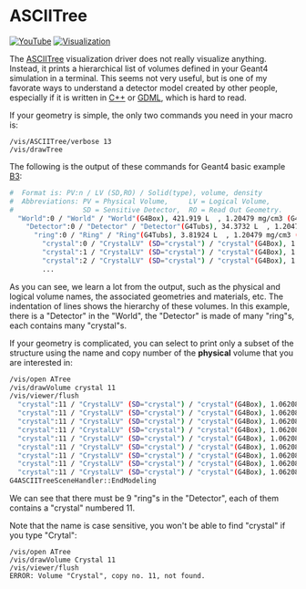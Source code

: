 # ASCIITree

[![YouTube](https://img.shields.io/badge/You-Tube-red?style=flat)](https://youtu.be/Z1p_U5SJN0I?t=59)
[![Visualization](https://img.shields.io/badge/Visualization-Drivers-blue?style=flat)](..)

The [ASCIITree][] visualization driver does not really visualize anything. Instead, it prints a hierarchical list of volumes defined in your Geant4 simulation in a terminal. This seems not very useful, but is one of my favorate ways to understand a detector model created by other people, especially if it is written in [C++][] or [GDML][], which is hard to read.

If your geometry is simple, the only two commands you need in your macro is:

```
/vis/ASCIITree/verbose 13
/vis/drawTree
```

The following is the output of these commands for Geant4 basic example [B3][]:

~~~sh
#  Format is: PV:n / LV (SD,RO) / Solid(type), volume, density
#  Abbreviations: PV = Physical Volume,     LV = Logical Volume,
#                 SD = Sensitive Detector,  RO = Read Out Geometry.
  "World":0 / "World" / "World"(G4Box), 421.919 L  , 1.20479 mg/cm3 (G4_AIR)
    "Detector":0 / "Detector" / "Detector"(G4Tubs), 34.3732 L  , 1.20479 mg/cm3 (G4_AIR)
      "ring":0 / "Ring" / "Ring"(G4Tubs), 3.81924 L  , 1.20479 mg/cm3 (G4_AIR)
        "crystal":0 / "CrystalLV" (SD="crystal") / "crystal"(G4Box), 1.06208 dL , 7.4 g/cm3  (Lu2SiO5)
        "crystal":1 / "CrystalLV" (SD="crystal") / "crystal"(G4Box), 1.06208 dL , 7.4 g/cm3  (Lu2SiO5)
        "crystal":2 / "CrystalLV" (SD="crystal") / "crystal"(G4Box), 1.06208 dL , 7.4 g/cm3  (Lu2SiO5)
        ...
~~~

As you can see, we learn a lot from the output, such as the physical and logical volume names, the associated geometries and materials, etc. The indentation of lines shows the hierarchy of these volumes. In this example, there is a "Detector" in the "World", the "Detector" is made of many "ring"s, each contains many "crystal"s.

If your geometry is complicated, you can select to print only a subset of the structure using the name and copy number of the **physical** volume that you are interested in:

~~~sh
/vis/open ATree
/vis/drawVolume crystal 11
/vis/viewer/flush
  "crystal":11 / "CrystalLV" (SD="crystal") / "crystal"(G4Box), 1.06208 dL , 7.4 g/cm3  (Lu2SiO5)
  "crystal":11 / "CrystalLV" (SD="crystal") / "crystal"(G4Box), 1.06208 dL , 7.4 g/cm3  (Lu2SiO5)
  "crystal":11 / "CrystalLV" (SD="crystal") / "crystal"(G4Box), 1.06208 dL , 7.4 g/cm3  (Lu2SiO5)
  "crystal":11 / "CrystalLV" (SD="crystal") / "crystal"(G4Box), 1.06208 dL , 7.4 g/cm3  (Lu2SiO5)
  "crystal":11 / "CrystalLV" (SD="crystal") / "crystal"(G4Box), 1.06208 dL , 7.4 g/cm3  (Lu2SiO5)
  "crystal":11 / "CrystalLV" (SD="crystal") / "crystal"(G4Box), 1.06208 dL , 7.4 g/cm3  (Lu2SiO5)
  "crystal":11 / "CrystalLV" (SD="crystal") / "crystal"(G4Box), 1.06208 dL , 7.4 g/cm3  (Lu2SiO5)
  "crystal":11 / "CrystalLV" (SD="crystal") / "crystal"(G4Box), 1.06208 dL , 7.4 g/cm3  (Lu2SiO5)
  "crystal":11 / "CrystalLV" (SD="crystal") / "crystal"(G4Box), 1.06208 dL , 7.4 g/cm3  (Lu2SiO5)
G4ASCIITreeSceneHandler::EndModeling
~~~

We can see that there must be 9 "ring"s in the "Detector", each of them contains a "crystal" numbered 11.

Note that the name is case sensitive, you won't be able to find "crystal" if you type "Crytal":

~~~
/vis/open ATree
/vis/drawVolume Crystal 11
/vis/viewer/flush
ERROR: Volume "Crystal", copy no. 11, not found.
~~~

[ASCIITree]:http://geant4-userdoc.web.cern.ch/geant4-userdoc/UsersGuides/ForApplicationDeveloper/html/Visualization/visdrivers.html#visualization-of-detector-geometry-tree
[B3]: https://github.com/Geant4/geant4/tree/master/examples/basic/B3
[C++]: https://geant4-userdoc.web.cern.ch/UsersGuides/ForApplicationDeveloper/html/Detector/Geometry/geomSolids.html#constructed-solid-geometry-csg-solids
[GDML]: https://geant4-userdoc.web.cern.ch/UsersGuides/ForApplicationDeveloper/html/Detector/Geometry/geomXML.html
